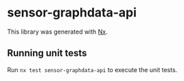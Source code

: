 # sensor-graphdata-api

This library was generated with [Nx](https://nx.dev).

## Running unit tests

Run `nx test sensor-graphdata-api` to execute the unit tests.
